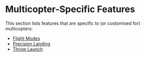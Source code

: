 # Multicopter-Specific Features

This section lists features that are specific to (or customised for) multicopters:

- [Flight Modes](../flight_modes_mc/index.md)
- [Precision Landing](../advanced_features/precland.md)
- [Throw Launch](../flight_modes_mc/throw_launch.md)

